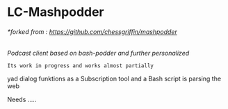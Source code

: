 # LC-Mashpodder
###### **forked from : https://github.com/chessgriffin/mashpodder*
_Podcast client based on bash-podder and further personalized_
  
    Its work in progress and works almost partially
yad dialog funktions as a Subscription tool
and a Bash script is parsing the web 

Needs .....

    
